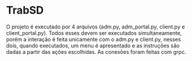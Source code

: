 # TrabSD

O projeto é executado por 4 arquivos (adm.py, adm_portal.py, client.py e client_portal.py). Todos esses devem ser executados simultaneamente, porém a interação é feita unicamente com o adm.py e client.py, nesses dois, quando executados, um menu é apresentado e as instruções são dadas a partir das ações escolhidas.
As conexões foram feitas com grpc.

